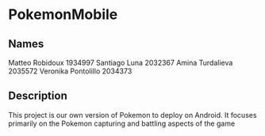 # PokemonMobile

## Names
Matteo Robidoux 1934997
Santiago Luna 2032367
Amina Turdalieva 2035572
Veronika Pontolillo 2034373

## Description
This project is our own version of Pokemon to deploy on Android.
It focuses primarily on the Pokemon capturing and battling aspects of the game
